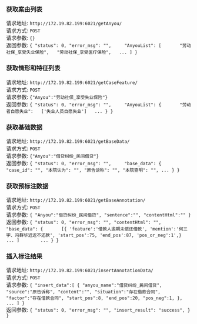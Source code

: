 ### 获取案由列表 
请求地址: `http://172.19.82.199:6021/getAnyou/`  
请求方式: `POST`    
请求参数: `{}`  
返回参数: `{
    "status": 0,
    "error_msg": "",    
    "AnyouList": [      
        "劳动社保_享受失业保险",  
        "劳动社保_享受医疗保险",  
        ...
    ]
}`

### 获取情形和特征列表  
请求地址: `http://172.19.82.199:6021/getCaseFeature/`  
请求方式: `POST`    
请求参数: `{"Anyou":"劳动社保_享受失业保险"}`    
返回参数: `{
    "status": 0,
    "error_msg": "",    
    "AnyouList": {      
        "劳动者自愿失业":  
            ['失业人员自愿失业']  
        ...
    }
}`


### 获取基础数据  
请求地址: `http://172.19.82.199:6021/getBaseData/`  
请求方式: `POST`    
请求参数: `{"Anyou":"借贷纠纷_民间借贷"}`    
返回参数: `{
    "status": 0,
    "error_msg": "",    
    "base_data": {      
        "case_id": "",
        "本院认为": "",
        "原告诉称": "",
        "本院查明": "",
        ...
    }
}`

### 获取预标注数据  
请求地址: `http://172.19.82.199:6021/getBaseAnnotation/`  
请求方式: `POST`    
请求参数: `{
            "Anyou":"借贷纠纷_民间借贷",
            "sentence":"",
            "contentHtml":""
         }`        
返回参数: `{
    "status": 0,
    "error_msg": "",
    "contentHtml": "",
    "base_data": {      
        [{
            'feature':'借款人逾期未偿还借款',
            'mention':'何三宇、冯群华迟迟不还款',
            'start_pos':75,
            'end_pos':87,
            'pos_or_neg':1',}
            ...
        ]       
        ...
    }
}`


### 插入标注结果  
请求地址: `http://172.19.82.199:6021/insertAnnotationData/`  
请求方式: `POST`    
请求参数: `{
            "insert_data":[
                    {
                        "anyou_name":"借贷纠纷_民间借贷",
                        "source":"原告诉称",
                        "content":"",
                        "situation":"存在借款合同",
                        "factor":"存在借款合同",
                        "start_pos":8,
                        "end_pos":20,
                        "pos_neg":1,
                },
            ...
                ]
         }`        
返回参数: `{
    "status": 0,
    "error_msg": "",
    "insert_result": "success", }
}`